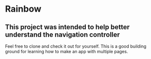# Rainbow

## This project was intended to help better understand the navigation controller

Feel free to clone and check it out for yourself. This is a good building ground for learning how to make an app with multiple pages.
